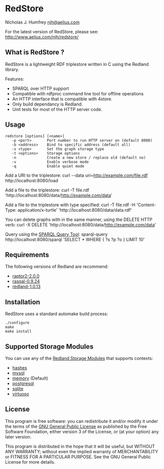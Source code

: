 RedStore
========
Nicholas J. Humfrey <njh@aelius.com>

For the latest version of RedStore, please see:
<http://www.aelius.com/njh/redstore/>


What is RedStore ?
------------------
RedStore is a lightweight RDF triplestore written in C using the Redland library.

Features:

* SPARQL over HTTP support
* Compatible with rdfproc command line tool for offline operations
* An HTTP interface that is compatible with 4store.
* Only build dependancy is Redland.
* Unit tests for most of the HTTP server code.


Usage
-----
    redstore [options] [<name>]
       -p <port>       Port number to run HTTP server on (default 8080)
       -b <address>    Bind to specific address (default all)
       -s <type>       Set the graph storage type
       -t <options>    Storage options
       -n              Create a new store / replace old (default no)
       -v              Enable verbose mode
       -q              Enable quiet mode
  

Add a URI to the triplestore:
    curl --data uri=http://example.com/file.rdf http://localhost:8080/load

Add a file to the triplestore:
    curl -T file.rdf 'http://localhost:8080/data/http://example.com/data'

Add a file to the triplestore with type specified:
    curl -T file.rdf -H 'Content-Type: application/x-turtle' 'http://localhost:8080/data/data.rdf'
 
You can delete graphs with in the same manner, using the DELETE HTTP verb:
    curl -X DELETE 'http://localhost:8080/data/http://example.com/data'

Query using the [SPARQL Query Tool]:
    sparql-query http://localhost:8080/sparql 'SELECT * WHERE { ?s ?p ?o } LIMIT 10'


Requirements
------------

The following versions of Redland are recommend:

- [raptor2-2.0.0]
- [rasqal-0.9.24]
- [redland-1.0.13]


Installation
------------
RedStore uses a standard automake build process:

    ./configure
    make
    make install


Supported Storage Modules
-------------------------

You can use any of the [Redland Storage Modules] that supports contexts:

- [hashes]
- [mysql]
- [memory] (Default)
- [postgresql]
- [sqlite]
- [virtuoso]


License
-------

This program is free software: you can redistribute it and/or modify
it under the terms of the [GNU General Public License] as published by
the Free Software Foundation, either version 3 of the License, or
(at your option) any later version.

This program is distributed in the hope that it will be useful,
but WITHOUT ANY WARRANTY; without even the implied warranty of
MERCHANTABILITY or FITNESS FOR A PARTICULAR PURPOSE.  See the
GNU General Public License for more details.



[Redland Storage Modules]:     http://librdf.org/docs/api/redland-storage-modules.html
[SPARQL Query Tool]:           http://github.com/tialaramex/sparql-query
[GNU General Public License]:  http://www.gnu.org/licenses/gpl.html

[raptor2-2.0.0]:               http://download.librdf.org/source/raptor2-2.0.0.tar.gz
[rasqal-0.9.24]:               http://download.librdf.org/source/rasqal-0.9.24.tar.gz
[redland-1.0.13]:              http://download.librdf.org/source/redland-1.0.13.tar.gz

[hashes]:                      http://librdf.org/docs/api/redland-storage-module-hashes.html
[mysql]:                       http://librdf.org/docs/api/redland-storage-module-mysql.html
[memory]:                      http://librdf.org/docs/api/redland-storage-module-memory.html
[postgresql]:                  http://librdf.org/docs/api/redland-storage-module-postgresql.html
[sqlite]:                      http://librdf.org/docs/api/redland-storage-module-sqlite.html
[virtuoso]:                    http://librdf.org/docs/api/redland-storage-module-virtuoso.html
